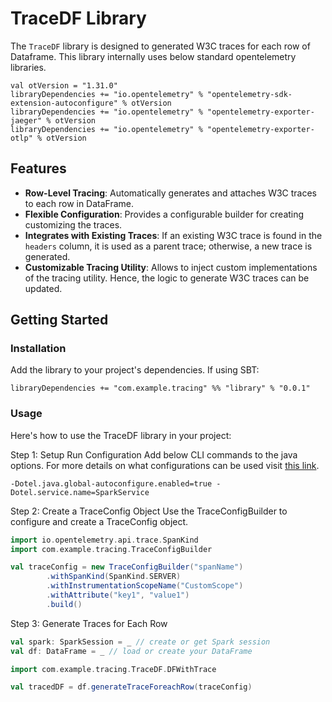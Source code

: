 # TraceDF Library

The `TraceDF` library is designed to generated W3C traces for each row of Dataframe. This library internally uses below standard opentelemetry libraries.
```
val otVersion = "1.31.0"
libraryDependencies += "io.opentelemetry" % "opentelemetry-sdk-extension-autoconfigure" % otVersion
libraryDependencies += "io.opentelemetry" % "opentelemetry-exporter-jaeger" % otVersion
libraryDependencies += "io.opentelemetry" % "opentelemetry-exporter-otlp" % otVersion
```

## Features

- **Row-Level Tracing**: Automatically generates and attaches W3C traces to each row in DataFrame.
- **Flexible Configuration**: Provides a configurable builder for creating customizing the traces.
- **Integrates with Existing Traces**: If an existing W3C trace is found in the `headers` column, it is used as a parent trace; otherwise, a new trace is generated.
- **Customizable Tracing Utility**: Allows to inject custom implementations of the tracing utility. Hence, the logic to generate W3C traces can be updated.

## Getting Started

### Installation

Add the library to your project's dependencies. If using SBT:

```
libraryDependencies += "com.example.tracing" %% "library" % "0.0.1"
```

### Usage
Here's how to use the TraceDF library in your project:

Step 1: Setup Run Configuration
Add below CLI commands to the java options. For more details on what configurations can be used visit [this link](https://opentelemetry.io/docs/languages/sdk-configuration/general/).
```
-Dotel.java.global-autoconfigure.enabled=true -Dotel.service.name=SparkService
```

Step 2: Create a TraceConfig Object
Use the TraceConfigBuilder to configure and create a TraceConfig object.

```scala
import io.opentelemetry.api.trace.SpanKind
import com.example.tracing.TraceConfigBuilder

val traceConfig = new TraceConfigBuilder("spanName")
        .withSpanKind(SpanKind.SERVER)
        .withInstrumentationScopeName("CustomScope")
        .withAttribute("key1", "value1")
        .build()
```
Step 3: Generate Traces for Each Row

```scala
val spark: SparkSession = _ // create or get Spark session
val df: DataFrame = _ // load or create your DataFrame

import com.example.tracing.TraceDF.DFWithTrace

val tracedDF = df.generateTraceForeachRow(traceConfig)
```

